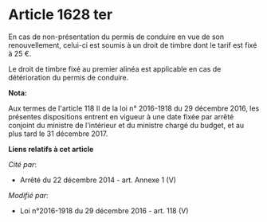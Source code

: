 # Article 1628 ter

En cas de non-présentation du permis de conduire en vue de son renouvellement, celui-ci est soumis à un droit de timbre dont
le tarif est fixé à 25 €. 

Le droit de timbre fixé au premier alinéa est applicable en cas de détérioration du permis de conduire.

**Nota:**

Aux termes de l'article 118 II de la loi n° 2016-1918 du 29 décembre 2016, les présentes dispositions entrent en vigueur à
une date fixée par arrêté conjoint du ministre de l'intérieur et du ministre chargé du budget, et au plus tard le 31 décembre
2017.

**Liens relatifs à cet article**

_Cité par_:

  - Arrêté du 22 décembre 2014 - art. Annexe 1 (V)

_Modifié par_:

  - Loi n°2016-1918 du 29 décembre 2016 - art. 118 (V)
